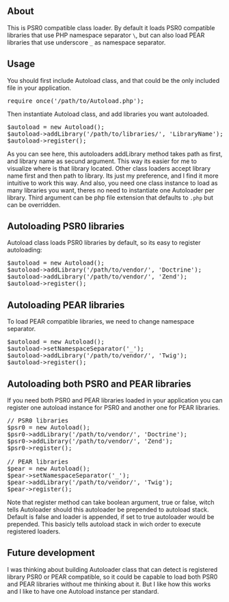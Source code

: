 ## About ##

This is PSR0 compatible class loader. By default it loads PSR0 compatible libraries that use PHP namespace separator <code>\\</code>, but can also load PEAR libraries that use underscore <code>_</code> as namespace separator.

## Usage ##

You should first include Autoload class, and that could be the only included file in your application.

<pre>
require_once('/path/to/Autoload.php');
</pre>

Then instantiate Autoload class, and add libraries you want autoloaded.

<pre>
$autoload = new Autoload();
$autoload->addLibrary('/path/to/libraries/', 'LibraryName');
$autoload->register();
</pre>

As you can see here, this autoloaders addLibrary method takes path as first, and library name as secund argument. This way its easier for me to visualize where is that library located. Other class loaders accept library name first and then path to library. Its just my preference, and I find it more intuitive to work this way. And also, you need one class instance to load as many libraries you want, theres no need to instantiate one Autoloader per library. Third argument can be php file extension that defaults to <code>.php</code> but can be overridden. 

## Autoloading PSR0 libraries ##

Autoload class loads PSR0 libraries by default, so its easy to  register autoloading:

<pre>
$autoload = new Autoload();
$autoload->addLibrary('/path/to/vendor/', 'Doctrine');
$autoload->addLibrary('/path/to/vendor/', 'Zend');
$autoload->register();
</pre>

## Autoloading PEAR libraries ##

To load PEAR compatible libraries, we need to change namespace separator.

<pre>
$autoload = new Autoload();
$autoload->setNamespaceSeparator('_');
$autoload->addLibrary('/path/to/vendor/', 'Twig');
$autoload->register();
</pre>

## Autoloading both PSR0 and PEAR libraries ##

If you need both PSR0 and PEAR libraries loaded in your application you can register one autoload instance for PSR0 and another one for PEAR libraries.

<pre>
// PSR0 libraries
$psr0 = new Autoload();
$psr0->addLibrary('/path/to/vendor/', 'Doctrine');
$psr0->addLibrary('/path/to/vendor/', 'Zend');
$psr0->register();

// PEAR libraries
$pear = new Autoload();
$pear->setNamespaceSeparator('_');
$pear->addLibrary('/path/to/vendor/', 'Twig');
$pear->register();
</pre>

Note that register method can take boolean argument, true or false, witch tells Autoloader should this autoloader be prepended to autoload stack. Default is false and loader is appended, if set to true autoloader would be prepended. This basicly tells autoload stack in wich order to execute registered loaders.

## Future development ##

I was thinking about building Autoloader class that can detect is registered library PSR0 or PEAR compatible, so it could be capable to load both PSR0 and PEAR libraries without me thinking about it.
But I like how this works and I like to have one Autoload instance per standard.

